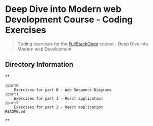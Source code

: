 #  Deep Dive into Modern web Development Course - Coding Exercises
> Coding exercises for the [FullStackOpen](https://fullstackopen.com/en) course - Deep Dive into Modern web Development

## Directory Information
**
```
/part0
    Exercises for part 0 - Web Sequence Diagrams
/part1
    Exercises for part 1 - React application
/part2
    Exercises for part 2 - React application
README.md
```
**